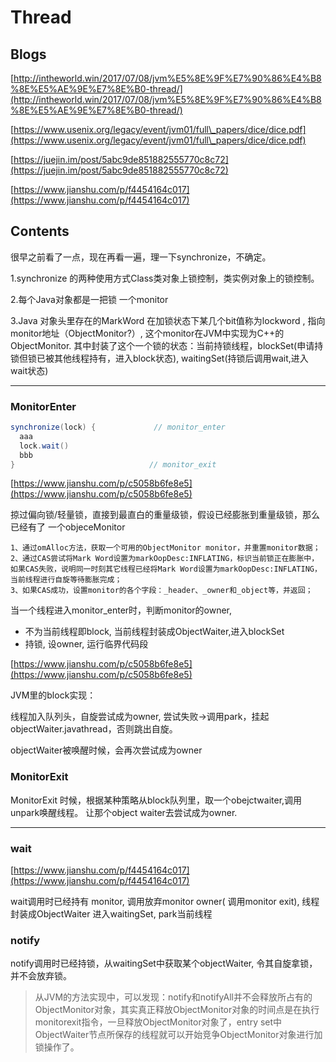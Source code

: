 # Thread

## Blogs

[http://intheworld.win/2017/07/08/jvm%E5%8E%9F%E7%90%86%E4%B8%8E%E5%AE%9E%E7%8E%B0-thread/](http://intheworld.win/2017/07/08/jvm%E5%8E%9F%E7%90%86%E4%B8%8E%E5%AE%9E%E7%8E%B0-thread/)

[https://www.usenix.org/legacy/event/jvm01/full\_papers/dice/dice.pdf](https://www.usenix.org/legacy/event/jvm01/full\_papers/dice/dice.pdf)

[https://juejin.im/post/5abc9de851882555770c8c72](https://juejin.im/post/5abc9de851882555770c8c72)

[https://www.jianshu.com/p/f4454164c017](https://www.jianshu.com/p/f4454164c017)

## Contents

很早之前看了一点，现在再看一遍，理一下synchronize，不确定。

1.synchronize 的两种使用方式Class类对象上锁控制，类实例对象上的锁控制。

2.每个Java对象都是一把锁 一个monitor

3.Java 对象头里存在的MarkWord 在加锁状态下某几个bit值称为lockword , 指向monitor地址（ObjectMonitor?）, 这个monitor在JVM中实现为C++的ObjectMonitor. 其中封装了这个一个锁的状态：当前持锁线程，blockSet(申请持锁但锁已被其他线程持有，进入block状态), waitingSet(持锁后调用wait,进入wait状态)

***

### MonitorEnter

```java
synchronize(lock) {             // monitor_enter
  aaa
  lock.wait()
  bbb
}                              // monitor_exit
```

[https://www.jianshu.com/p/c5058b6fe8e5](https://www.jianshu.com/p/c5058b6fe8e5)

掠过偏向锁/轻量锁，直接到最直白的重量级锁，假设已经膨胀到重量级锁，那么已经有了 一个objeceMonitor

```
1、通过omAlloc方法，获取一个可用的ObjectMonitor monitor，并重置monitor数据；
2、通过CAS尝试将Mark Word设置为markOopDesc:INFLATING，标识当前锁正在膨胀中，如果CAS失败，说明同一时刻其它线程已经将Mark Word设置为markOopDesc:INFLATING，当前线程进行自旋等待膨胀完成；
3、如果CAS成功，设置monitor的各个字段：_header、_owner和_object等，并返回；
```

当一个线程进入monitor\_enter时，判断monitor的owner,

* 不为当前线程即block, 当前线程封装成ObjectWaiter,进入blockSet
* 持锁, 设owner, 运行临界代码段

[https://www.jianshu.com/p/c5058b6fe8e5](https://www.jianshu.com/p/c5058b6fe8e5)

JVM里的block实现：

线程加入队列头，自旋尝试成为owner, 尝试失败->调用park，挂起objectWaiter.javathread，否则跳出自旋。

objectWaiter被唤醒时候，会再次尝试成为owner

### MonitorExit

MonitorExit 时候，根据某种策略从block队列里，取一个obejctwaiter,调用unpark唤醒线程。 让那个object waiter去尝试成为owner.

***

### wait

[https://www.jianshu.com/p/f4454164c017](https://www.jianshu.com/p/f4454164c017)

wait调用时已经持有 monitor, 调用放弃monitor owner( 调用monitor exit), 线程封装成ObjectWaiter 进入waitingSet, park当前线程

### notify

notify调用时已经持锁，从waitingSet中获取某个objectWaiter, 令其自旋拿锁，并不会放弃锁。

> 从JVM的方法实现中，可以发现：notify和notifyAll并不会释放所占有的ObjectMonitor对象，其实真正释放ObjectMonitor对象的时间点是在执行monitorexit指令，一旦释放ObjectMonitor对象了，entry set中ObjectWaiter节点所保存的线程就可以开始竞争ObjectMonitor对象进行加锁操作了。
